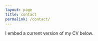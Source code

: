 ```yaml
---
layout: page
title: contact
permalink: /contact/
---
```


I embed a current version of my CV below. 

